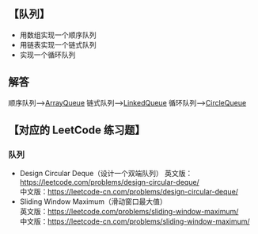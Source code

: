 ## 【队列】
-   用数组实现一个顺序队列
-   用链表实现一个链式队列
-   实现一个循环队列

## 解答
顺序队列-->[ArrayQueue](https://github.com/GavinAlison/leetcode/tree/master/algorithm/src/main/java/com/alison/ArrayQueue.java)
链式队列-->[LinkedQueue](https://github.com/GavinAlison/leetcode/tree/master/algorithm/src/main/java/com/alison/LinkedQueue.java)
循环队列-->[CircleQueue](https://github.com/GavinAlison/leetcode/tree/master/algorithm/src/main/java/com/alison/LinkedQueue.java)

## 【对应的 LeetCode 练习题】
### 队列
-   Design Circular Deque（设计一个双端队列） 
英文版：https://leetcode.com/problems/design-circular-deque/    
中文版：https://leetcode-cn.com/problems/design-circular-deque/     
-   Sliding Window Maximum（滑动窗口最大值）     
英文版：https://leetcode.com/problems/sliding-window-maximum/   
中文版：https://leetcode-cn.com/problems/sliding-window-maximum/    

